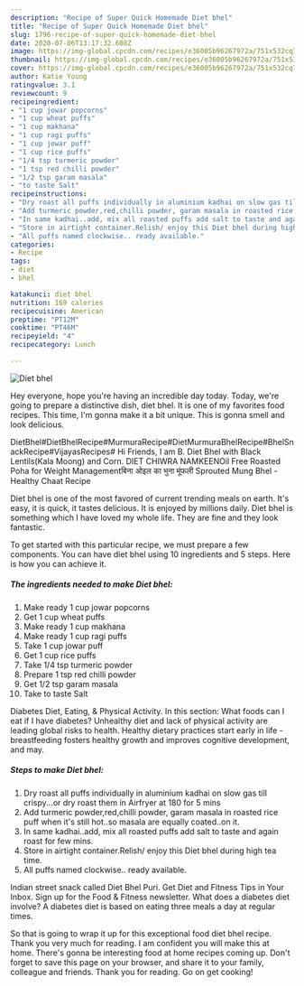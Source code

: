 ```yaml
---
description: "Recipe of Super Quick Homemade Diet bhel"
title: "Recipe of Super Quick Homemade Diet bhel"
slug: 1796-recipe-of-super-quick-homemade-diet-bhel
date: 2020-07-06T13:17:32.608Z
image: https://img-global.cpcdn.com/recipes/e36005b96267972a/751x532cq70/diet-bhel-recipe-main-photo.jpg
thumbnail: https://img-global.cpcdn.com/recipes/e36005b96267972a/751x532cq70/diet-bhel-recipe-main-photo.jpg
cover: https://img-global.cpcdn.com/recipes/e36005b96267972a/751x532cq70/diet-bhel-recipe-main-photo.jpg
author: Katie Young
ratingvalue: 3.1
reviewcount: 9
recipeingredient:
- "1 cup jowar popcorns"
- "1 cup wheat puffs"
- "1 cup makhana"
- "1 cup ragi puffs"
- "1 cup jowar puff"
- "1 cup rice puffs"
- "1/4 tsp turmeric powder"
- "1 tsp red chilli powder"
- "1/2 tsp garam masala"
- "to taste Salt"
recipeinstructions:
- "Dry roast all puffs individually in aluminium kadhai on slow gas till crispy...or dry roast them in Airfryer at 180 for 5 mins"
- "Add turmeric powder,red,chilli powder, garam masala in roasted rice puff when it&#39;s still hot..so masala are equally coated..on it."
- "In same kadhai..add, mix all roasted puffs add salt to taste and again roast for few mins."
- "Store in airtight container.Relish/ enjoy this Diet bhel during high tea time."
- "All puffs named clockwise.. ready available."
categories:
- Recipe
tags:
- diet
- bhel

katakunci: diet bhel 
nutrition: 169 calories
recipecuisine: American
preptime: "PT12M"
cooktime: "PT46M"
recipeyield: "4"
recipecategory: Lunch

---
```



![Diet bhel](https://img-global.cpcdn.com/recipes/e36005b96267972a/751x532cq70/diet-bhel-recipe-main-photo.jpg)

Hey everyone, hope you're having an incredible day today. Today, we're going to prepare a distinctive dish, diet bhel. It is one of my favorites food recipes. This time, I'm gonna make it a bit unique. This is gonna smell and look delicious.

DietBhel#DietBhelRecipe#MurmuraRecipe#DietMurmuraBhelRecipe#BhelSnackRecipe#VijayasRecipes# Hi Friends, I am B. Diet Bhel with Black Lentils(Kala Moong) and Corn. DIET CHIWRA NAMKEENOil Free Roasted Poha for Weight Managementबिना ओइल का भुना मूंफली Sprouted Mung Bhel - Healthy Chaat Recipe

Diet bhel is one of the most favored of current trending meals on earth. It's easy, it is quick, it tastes delicious. It is enjoyed by millions daily. Diet bhel is something which I have loved my whole life. They are fine and they look fantastic.


To get started with this particular recipe, we must prepare a few components. You can have diet bhel using 10 ingredients and 5 steps. Here is how you can achieve it.

<!--inarticleads1-->

##### The ingredients needed to make Diet bhel:

1. Make ready 1 cup jowar popcorns
1. Get 1 cup wheat puffs
1. Make ready 1 cup makhana
1. Make ready 1 cup ragi puffs
1. Take 1 cup jowar puff
1. Get 1 cup rice puffs
1. Take 1/4 tsp turmeric powder
1. Prepare 1 tsp red chilli powder
1. Get 1/2 tsp garam masala
1. Take to taste Salt


Diabetes Diet, Eating, &amp; Physical Activity. In this section: What foods can I eat if I have diabetes? Unhealthy diet and lack of physical activity are leading global risks to health. Healthy dietary practices start early in life - breastfeeding fosters healthy growth and improves cognitive development, and may. 

<!--inarticleads2-->

##### Steps to make Diet bhel:

1. Dry roast all puffs individually in aluminium kadhai on slow gas till crispy...or dry roast them in Airfryer at 180 for 5 mins
1. Add turmeric powder,red,chilli powder, garam masala in roasted rice puff when it&#39;s still hot..so masala are equally coated..on it.
1. In same kadhai..add, mix all roasted puffs add salt to taste and again roast for few mins.
1. Store in airtight container.Relish/ enjoy this Diet bhel during high tea time.
1. All puffs named clockwise.. ready available.


Indian street snack called Diet Bhel Puri. Get Diet and Fitness Tips in Your Inbox. Sign up for the Food &amp; Fitness newsletter. What does a diabetes diet involve? A diabetes diet is based on eating three meals a day at regular times. 

So that is going to wrap it up for this exceptional food diet bhel recipe. Thank you very much for reading. I am confident you will make this at home. There's gonna be interesting food at home recipes coming up. Don't forget to save this page on your browser, and share it to your family, colleague and friends. Thank you for reading. Go on get cooking!
